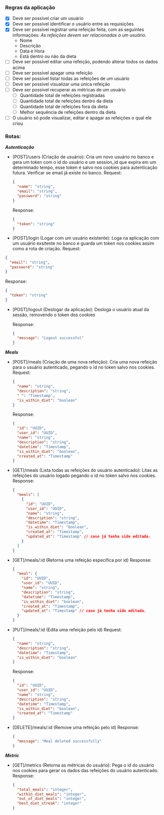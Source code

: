 ### Regras da aplicação

- [x] Deve ser possível criar um usuário
- [x] Deve ser possível identificar o usuário entre as requisições
- [x] Deve ser possível registrar uma refeição feita, com as seguintes informações:
      _As refeições devem ser relacionadas a um usuário._
  - Nome
  - Descrição
  - Data e Hora
  - Está dentro ou não da dieta
- [ ] Deve ser possível editar uma refeição, podendo alterar todos os dados acima
- [ ] Deve ser possível apagar uma refeição
- [ ] Deve ser possível listar todas as refeições de um usuário
- [ ] Deve ser possível visualizar uma única refeição
- [ ] Deve ser possível recuperar as métricas de um usuário
  - [ ] Quantidade total de refeições registradas
  - [ ] Quantidade total de refeições dentro da dieta
  - [ ] Quantidade total de refeições fora da dieta
  - [ ] Melhor sequência de refeições dentro da dieta
- [ ] O usuário só pode visualizar, editar e apagar as refeições o qual ele criou

### Rotas:

**_Autenticação_**

- [POST]/users (Criação de usuário):
  Cria um novo usuário no banco e gera um token com o id do usuário e um session_id que expira em um determinado tempo, esse token é salvo nos cookies para autenticação futura. Verificar se email já existe no banco.
  Request:

  ```json
  {
    "name": "string",
    "email": "string",
    "password": "string"
  }
  ```

  Response:

  ```json
  {
    "token": "string"
  }
  ```

- [POST]/login (Logar com um usuário existente):
  Loga na aplicação com um usuário exsitente no banco e guarda um token nos cookies assim como a rota de criação.
  Request:

```json
{
  "email": "string",
  "password": "string"
}
```

Response:

```json
{
  "token": "string"
}
```

- [POST]/logout (Deslogar da aplicação):
  Desloga o usuário atual da sessão, removendo o token dos cookies

  Response:

  ```json
  {
    "message": "Logout successful"
  }
  ```

**_Meals_**

- [POST]/meals (Criação de uma nova refeição):
  Cria uma nova refeição para o usuário autenticado, pegando o id no token salvo nos cookies.
  Request:

  ```json
  {
    "name": "string",
    "description": "string",
    " ": "Timestamp",
    "is_within_diet": "boolean"
  }
  ```

  Response:

  ```json
  {
    "id": "UUID",
    "user_id": "UUID",
    "name": "string",
    "description": "string",
    "datetime": "Timestamp",
    "is_within_diet": "boolean",
    "created_at": "Timestamp"
  }
  ```

- [GET]/meals (Lista todas as refeições do usuário autenticado):
  Litas as refeições do usuário logado pegando o id no token salvo nos cookies.
  Response:

  ```json
  {
    "meals": [
      {
        "id": "UUID",
        "user_id": "UUID",
        "name": "string",
        "description": "string",
        "datetime": "Timestamp",
        "is_within_diet": "boolean",
        "created_at": "Timestamp",
        "updated_at": "Timestamp" // caso já tenha sido editada.
      }
    ]
  }
  ```

- [GET]/meals/:id (Retorna uma refeição especifica por id)
  Response:

  ```json
  {
    "meal": {
      "id": "UUID",
      "user_id": "UUID",
      "name": "string",
      "description": "string",
      "datetime": "Timestamp",
      "is_within_diet": "boolean",
      "created_at": "Timestamp",
      "updated_at": "Timestamp" // caso já tenha sido editada.
    }
  }
  ```

- [PUT]/meals/:id (Edita uma refeição pelo id)
  Request:

  ```json
  {
    "name": "string",
    "description": "string",
    "datetime": "Timestamp",
    "is_within_diet": "boolean"
  }
  ```

  Response:

  ```json
  {
    "id": "UUID",
    "user_id": "UUID",
    "name": "string",
    "description": "string",
    "datetime": "Timestamp",
    "is_within_diet": "boolean",
    "created_at": "Timestamp"
  }
  ```

- [DELETE]/meals/:id (Remove uma refeição pelo id)
  Response:

  ```json
  {
    "message": "Meal deleted successfully"
  }
  ```

**_Metric_**

- [GET]/metrics (Retorna as métricas do usuário):
  Pega o id do usuário nos cookies para gerar os dados das refeições do usuário autenticado.
  Response:

  ```json
  {
    "total_meals": "integer",
    "within_diet_meals": "integer",
    "out_of_diet_meals": "integer",
    "best_diet_streak": "integer"
  }
  ```
